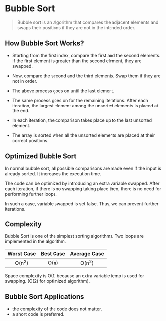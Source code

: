 # Bubble Sort

> Bubble sort is an algorithm that compares the adjacent elements and swaps their positions if they are not in the intended order.

## How Bubble Sort Works?

- Starting from the first index, compare the first and the second elements. If the first element is greater than the second element, they are swapped.

- Now, compare the second and the third elements. Swap them if they are not in order.

- The above process goes on until the last element.

- The same process goes on for the remaining iterations. After each iteration, the largest element among the unsorted elements is placed at the end.

- In each iteration, the comparison takes place up to the last unsorted element.

- The array is sorted when all the unsorted elements are placed at their correct positions.

## Optimized Bubble Sort

In normal bubble sort, all possible comparisons are made even if the input is already sorted. It increases the execution time.

The code can be optimized by introducing an extra variable swapped. After each iteration, if there is no swapping taking place then, there is no need for performing further loops.

In such a case, variable swapped is set false. Thus, we can prevent further iterations.

## Complexity

Bubble Sort is one of the simplest sorting algorithms. Two loops are implemented in the algorithm.

|    Worst Case    | Best Case |   Average Case   |
| :--------------: | :-------: | :--------------: |
| O(n<sup>2</sup>) |   O(n)    | O(n<sup>2</sup>) |

Space complexity is O(1) because an extra variable temp is used for swapping. (O(2) for optimized algorithm).

## Bubble Sort Applications

- the complexity of the code does not matter.
- a short code is preferred.
